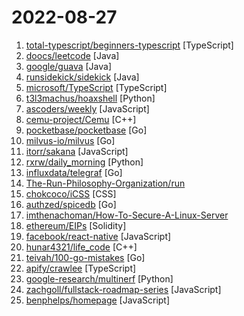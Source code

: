 # 2022-08-27

1. [total-typescript/beginners-typescript](https://github.com/total-typescript/beginners-typescript "18 interactive exercises for TypeScript beginners") [TypeScript]
2. [doocs/leetcode](https://github.com/doocs/leetcode "😏 LeetCode solutions in any programming language | 多种编程语言实现 LeetCode、《剑指 Offer（第 2 版）》、《程序员面试金典（第 6 版）》题解") [Java]
3. [google/guava](https://github.com/google/guava "Google core libraries for Java") [Java]
4. [runsidekick/sidekick](https://github.com/runsidekick/sidekick "Free and open-source live application debugger. Like chrome dev tools but for your backend") [Java]
5. [microsoft/TypeScript](https://github.com/microsoft/TypeScript "TypeScript is a superset of JavaScript that compiles to clean JavaScript output.") [TypeScript]
6. [t3l3machus/hoaxshell](https://github.com/t3l3machus/hoaxshell "An unconventional Windows reverse shell, currently undetected by Microsoft Defender and various other AV solutions, solely based on http(s) traffic.") [Python]
7. [ascoders/weekly](https://github.com/ascoders/weekly "前端精读周刊。帮你理解最前沿、实用的技术。") [JavaScript]
8. [cemu-project/Cemu](https://github.com/cemu-project/Cemu "Cemu is a Wii U emulator") [C++]
9. [pocketbase/pocketbase](https://github.com/pocketbase/pocketbase "Open Source realtime backend in 1 file") [Go]
10. [milvus-io/milvus](https://github.com/milvus-io/milvus "Vector database for scalable similarity search and AI applications.") [Go]
11. [itorr/sakana](https://github.com/itorr/sakana "🐟「Sakana!」石蒜虚拟器") [JavaScript]
12. [rxrw/daily_morning](https://github.com/rxrw/daily_morning "给别人家的女朋友发早安") [Python]
13. [influxdata/telegraf](https://github.com/influxdata/telegraf "The plugin-driven server agent for collecting & reporting metrics.") [Go]
14. [The-Run-Philosophy-Organization/run](https://github.com/The-Run-Philosophy-Organization/run "润学全球官方指定GITHUB，整理润学宗旨、纲领、理论和各类润之实例；解决为什么润，润去哪里，怎么润三大问题； 并成为新中国人的核心宗教，核心信念。") 
15. [chokcoco/iCSS](https://github.com/chokcoco/iCSS "不止于 CSS") [CSS]
16. [authzed/spicedb](https://github.com/authzed/spicedb "Open source permissions database inspired by Google Zanzibar") [Go]
17. [imthenachoman/How-To-Secure-A-Linux-Server](https://github.com/imthenachoman/How-To-Secure-A-Linux-Server "An evolving how-to guide for securing a Linux server.") 
18. [ethereum/EIPs](https://github.com/ethereum/EIPs "The Ethereum Improvement Proposal repository") [Solidity]
19. [facebook/react-native](https://github.com/facebook/react-native "A framework for building native applications using React") [JavaScript]
20. [hunar4321/life_code](https://github.com/hunar4321/life_code "A simple program to simulate attraction/reuplsion forces between many particles") [C++]
21. [teivah/100-go-mistakes](https://github.com/teivah/100-go-mistakes "Source code and community space of 📖 100 Go Mistakes") [Go]
22. [apify/crawlee](https://github.com/apify/crawlee "Crawlee—A web scraping and browser automation library for Node.js that helps you build reliable crawlers. Fast.") [TypeScript]
23. [google-research/multinerf](https://github.com/google-research/multinerf "A Code Release for Mip-NeRF 360, Ref-NeRF, and RawNeRF") [Python]
24. [zachgoll/fullstack-roadmap-series](https://github.com/zachgoll/fullstack-roadmap-series "This series will take you from an absolute beginner to a fullstack developer for 2021 and beyond") [JavaScript]
25. [benphelps/homepage](https://github.com/benphelps/homepage "A homepage (or startpage) for my local network.") [JavaScript]
